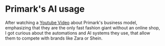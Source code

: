 # Primark's AI usage

After watching a [Youtube Video][YV] about Primark's business model, emphasizing that they are the only fast
fashion giant without an online shop, I got curious about the automations and AI systems they use, that allow
them to compete with brands like Zara or Shein. 

[YV]: https://www.youtube.com/watch?v=LHXyO-ri12c
